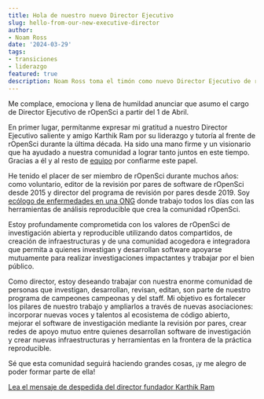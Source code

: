 ```yaml
---
title: Hola de nuestro nuevo Director Ejecutivo
slug: hello-from-our-new-executive-director
author:
- Noam Ross
date: '2024-03-29'
tags:
- transiciones
- liderazgo
featured: true
description: Noam Ross toma el timón como nuevo Director Ejecutivo de rOpenSci
---
```


Me complace, emociona y llena de humildad anunciar que asumo el cargo de Director Ejecutivo de rOpenSci a partir del 1 de Abril.

En primer lugar, permítanme expresar mi gratitud a nuestro Director Ejecutivo saliente y amigo Karthik Ram por su liderazgo y tutoría al frente de rOpenSci durante la última década.  Ha sido una mano firme y un visionario que ha ayudado a nuestra comunidad a lograr tanto juntos en este tiempo.  Gracias a él y al resto de [equipo](/about/#team) por confiarme este papel.

He tenido el placer de ser miembro de rOpenSci durante muchos años: como voluntario, editor de la revisión por pares de software de rOpenSci desde 2015 y director del programa de revisión por pares desde 2019.  Soy [ecólogo de enfermedades en una ONG](https://www.ecohealthalliance.org/personnel/dr-noam-ross) donde trabajo todos los días con las herramientas de análisis reproducible que crea la comunidad rOpenSci.

Estoy profundamente comprometida con los valores de rOpenSci de investigación abierta y reproducible utilizando datos compartidos, de creación de infraestructuras y de una comunidad acogedora e integradora que permita a quienes investigan y desarrollan software apoyarse mutuamente para realizar investigaciones impactantes y trabajar por el bien público.

Como director, estoy deseando trabajar con nuestra enorme comunidad de personas que investigan, desarrollan, revisan, editan, son parte de nuestro programa de campeones campeonas y del staff.  Mi objetivo es fortalecer los pilares de nuestro trabajo y ampliarlos a través de nuevas asociaciones: incorporar nuevas voces y talentos al ecosistema de código abierto, mejorar el software de investigación mediante la revisión por pares, crear redes de apoyo mutuo entre quienes desarrollan software de investigación y crear nuevas infraestructuras y herramientas en la frontera de la práctica reproducible.

Sé que esta comunidad seguirá haciendo grandes cosas, ¡y me alegro de poder formar parte de ella!

[Lea el mensaje de despedida del director fundador Karthik Ram](/blog/2024/03/29/from-the-founding-director-my-farewell-to-ropensci-es/)


